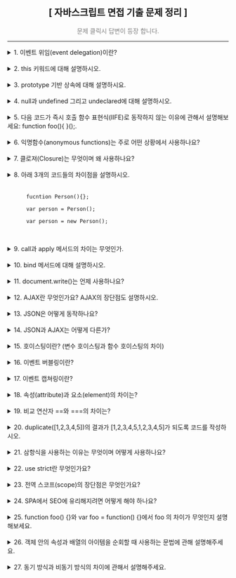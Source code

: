 <div align="center">
  <h2> [ 자바스크립트 면접 기출 문제 정리 ] </h2>
  <p style="color:gray">문제 클릭시 답변이 등장 합니다.</p>
</div>
<hr/>

<!-- 문제 1 -->
<details>
  <summary>
    1. 이벤트 위임(event delegation)이란?
  </summary>
  <br/>
  <div>
    이벤트 위임은 주로 비슷한 방식으로 여러 요소에 이벤트를 할당하거나 핸들링 할 때 사용 됩니다. 이벤트 위임을 사용하면 요소마다 핸들러를 할당하지 않는 대신 요소의 공통 조상에만 이벤트 핸들러를 할당해도 여러 요소들을 핸들링 할 수 있습니다. 여러 요소에 이벤트를 할당하게 되면 메모리 점유율이 높아져 페이지 성능이 낮아진다는 단점이 있는데, 이벤트 핸들링을 이벤트 위임으로 구현하게 되면 문제를 해소할 수 있다는 장점이 있습니다.
  </div>
</details>
<br/>
<!-- 문제 2 -->
<details>
  <summary>
    2. this 키워드에 대해 설명하시오.
  </summary>
  <br/>
  <div>
    객체의 메서드는 자신이 속한 객체의 프로퍼티를 참조하고 변경할 수 있어야 하는데, 이때 this를 통해 자신이 속한 객체 또는 자신이 생성할 인스턴스의 프로퍼티나 메서드를 참조할 수 있습니다. 구체적으로 this란 자신이 속한 객체 또는 자신이 생성할 인스턴스를 가리키는 자기 참조 변수 이며, this가 가리키는 값, 즉 this 바인딩은 함수 호출 방식에 의해 동적으로 결정 됩니다. <br/><br/>
    1. 객체 리터럴로 생성된 객체의 내부 this : 메서드를 호출한 객체가 바인딩 됩니다. <br/><br/>
    2. 생성자 함수로 생성된 객체 내부 this : 생성자 함수가 생성할 인스턴스가 바인딩 됩니다. <br/><br/>
    3. 전역에서 this와 일반 함수 내부의 this에는 window가 디폴트로 바인딩 되며, use strict 모드에서는 undefined가 바인딩 됩니다. <br/><br/>
    4. Function.prototype.apply/call 메서드에 의한 간접 호출시 this : apply와 call 메서드의 본질적인 기능은 함수를 호출하면서 인수로 전달한 객체를 해당 함수의 this에 바인딩 하므로, this에는 메서드의 인수로 전달한 특정 객체가 바인딩 됩니다. <br/><br/>
    5. Function.prototype.bind 메서드에 의한 간접 호출시 this : bind 메서드는 apply와 call 메서드와 달리 함수를 호출하지 않고 this로 사용할 객체만 전달하기 때문에 this에는 인수로 전달한 객체가 바인딩 됩니다.
    <br/><br/>
    <p>요약</p>
    <table border="1">
      <tr bgcolor="salmon">
        <td>함수 호출 방식</td>
        <td>this 바인딩</td>
      </tr>
      <tr>
        <td>일반 함수 호출</td>
        <td>전역 객체 window</td>
      </tr>
      <tr>
        <td>메서드 호출</td>
        <td>메서드를 호출 한 객체</td>
      </tr>
      <tr>
        <td>생성자 함수 호출</td>
        <td>생성자 함수가 미래에 생성할 인스턴스</td>
      </tr>
      <tr>
        <td>Function.prototype.apply/call/bind 메서드에 의한 간접 호출</td>
        <td>메서드의 첫번째 인수로 전달한 객체</td>
      </tr>
    </table>
  </div>
</details>
<br/>
<!-- 문제 3 -->
<details>
  <summary>
    3. prototype 기반 상속에 대해 설명하시요.
  </summary>
  <br/>
  <div>
    프로토타입은 프로토타입 객체라고도 불리며, 인스턴스를 포함한 어떤 객체의 부모 객체 역할을 하는 객체입니다. 자바스크립트에서 어떤 객체의 프로퍼티나 메서드를 다른 객체에 공유할 때, 프로토타입을 기반으로 상속을 구현하는 것이 개발 비용 측면에서 효율적입니다. 그 이유는 하나의 메서드를 다른 객체에 공유하는 두가지 방식을 비교하면 명확히 드러나는데요. 만약 생성자 함수 내부의 메서드를 생성될 인스턴스들이 갖게 되는 상황을 고려 했을 때, 프로토타입 기반 상속을 하지 않는 경우에는 인스턴스가 생성 될 때마다 생성자 함수의 메서드가 중복 생성되어, 같은 구조의 메서드가 메모리의 여러 공간을 차지하기 때문에 매우 비효율 적입니다. 반면 프로토타입을 기반으로 메서드를 상속하게 되면, 이러한 불필요한 중복을 제거 할 수 있는데요. 생성자 함수가 기본적으로 갖는 prototype이라는 프로퍼티에 어떤 메서드를 바인딩 하게 되면 해당 생성자 함수가 생성한 모든 인스턴스가 하나의 메서드를 공유해서 사용하기 떄문에 하나의 메모리 공간만 차지하게 됩니다. 
    <br/><br/>
    예시 코드와 함께 더 자세한 설명이 궁금하다면 제 블로그를 방문해주세요. <br/>
    <a href="https://blog.naver.com/yebinp1102/222886852128">블로그 링크 : https://blog.naver.com/yebinp1102/222886852128</a>
  </div>
</details>
<br/>
<!-- 문제 4 -->
<details>
  <summary>
    4. null과 undefined 그리고 undeclared에 대해 설명하시오.
  </summary>
  <br/>
  <div>
    ◎ null은 변수에 값이 없다는 것을 <strong>"의도적으로 명시"</strong> 할 때 사용하는 자바스크립트의 데이터 타입 중 하나 입니다. 일반적으로 이전에 할당되어 있던 값에 대한 참조를 명시적으로 제거하기 위해 사용하며, 변수에 null을 할당하게 되면 JS엔진은 아무도 참조하지 않는 메모리 공간에 대해 가비지 콜렉션을 수행하기 됩니다.
    <br/>
    <br/>
    ◎ undefined는 JS 엔진이 변수 선언에 의해 확보된 메모리 공간을 처음 할당이 이뤄지기 전까지 빈 상태로 두지 않기 위해 할당하는 초기 값 입니다. 이러한 이유로 var 키워드로 변수 선언 후 값을 할당 하지 않은 상태로 변수를 호출하면 undefined가 출력 됩니다. 
    <br/>
    <br/>
    ◎ undeclared는 접근 가능한 스코프에 변수 선언이 되지 않은 상태를 의미합니다. undeclared 상태의 변수를 참조 하게 되면 Uncaught ReferenceError 에러가 해당 함수가 정의 되지 않은 상태라는 메세지를 출력하게 됩니다.
  </div>
</details>
<br/>
<!-- 문제 5 -->
<details>
  <summary>
    5. 다음 코드가 즉시 호출 함수 표현식(IIFE)로 동작하지 않는 이유에 관해서 설명해보세요: function foo(){ }();.
  </summary>
  <br/>
  <div>
    즉시 실행 함수의 기본 형태는 그룹 연산자 (...)로 함수를 감싸고 있어야 하며, 함수의 코드 블럭 뒤에너느 함수 호출 연산자()가 있어야 한다. 하지만 위의 코드에서는 그룹 연산자로 감싸지 않았기 때문에 즉시 실행 함수로 동작하지 않는다. 더 구체적으로 이야기하자면 JS 엔진은 호출 연산자 ()를 함수와 분리된 그룹 연산자로 인식하기 때문에 function foo(){}; ()로 이해 하는 것이다. 이렇게 피연산자가 없는 그룹 연산자는 문법 에러를 발생시킨다. 만약 주어진 코드를 즉시 실행 함수로 동작하게 하고 싶다면, 아래와 같이 작성해야 한다. <br/>
    <code>(function foo(){ }())</code>
  </div>
</details>
<br/>
<!-- 문제 6 -->
<details>
  <summary>
    6. 익명함수(anonymous functions)는 주로 어떤 상황에서 사용하나요?
  </summary>
  <br/>
  <div>
    일반적으로 함수는 재사용을 위해 일단 선언 해두고 필요할 때마다 호출해서 쓰기 때문에 호출에 대비해 항상 메모리 공간의 일부를 차지합니다. 그런데 만약 어떤 함수가 한번만 사용된다면, 메모리 관리 측면에서 더 이상 필요없는 함수가 메모리 공간을 차지하는 것은 비효율적입니다. 이러한 경우에 사용하는 것이 바로 "익명 함수"인데요. 익명 함수는 자신이 호출 될때만 일시적으로 메모리 공간에 존재하다가 함수의 생명 주기가 끝나면 가비지 컬렉터에 의해 삭제되기 때문에 메모리 관리 측면에서 효율적입니다. 이러한 특징 때문에 익명 함수는 주로 state가 의도치 않게 변경되는 것을 방지하는 '클로져'나 '콜백 함수'로 사용 됩니다.
  </div>
</details>
<br/>
<!-- 문제 7 -->
<details>
  <summary>
    7. 클로져(Closure)는 무엇이며 왜 사용하나요?
  </summary>
  <br/>
  <div>
    외부 함수보다 중첩 함수의 생명 주기가 더 긴 경우에 중첩 함수가 이미 생명 주기가 종료된 외부 함수의 변수를 참조할 때가 있는데, 이때 이 중첩 함수를 클로져라고 부른다. 예를 들어 전역에 선언된 inside라는 함수가 콘솔 창에 변수 x의 값을 출력하고, 전역에 선언된 outside 라는 함수가 변수 x의 값을 갖고 있고 inside 함수를 호출 한다고 가정해보자. 코드로 나타내면 아래와 같다.</br>
    <code>
      function outside(){</br>
      &nbsp const x = 10;</br>
      &nbsp inside()</br>
      }</br>
      function inside(){</br>
      &nbsp console.log(x)</br>
      }</br>
      outside()
    </code>
    <br/>
    이때 inside 함수가 클로져가 되는 것이다. 그 이유는 outside 함수가 호출 되면서 실행 컨텍스트에 push 되어 함수 코드 블럭의 코드를 하나씩 실행 하다가 마지막으로 inside 함수를 호출하면서 종료되기 때문에 실행 컨텍스트에서 pop 된다. 이는 outside 함수의 생명 주기가 종료 되었음을 의미하며, outside 함수의 생명 주기가 종료된 시점에 inside 함수가 실행 중이라면 inside 함수는 outside 함수보다 생명 주기도 길면서 상위 스코프에서 x 값을 참조하기 때문에 클로져가 되는 것이다.
    <br/>
    이러한 클로져는 주로 상태(state)가 의도하지 않은 방향으로 변경되는 것을 방지하기 위해 은닉하거나 특정 함수에게만 상태 변경을 허용하기 위해 사용된다.  
  </div>
</details>
<br/>
<!-- 문제 8 -->
<details>
  <summary>
    8. 아래 3개의 코드들의 차이점을 설명하시오.
    <br/><br/>
    <code>
      fucntion Person(){}; <br/>
      var person = Person(); <br/>
      var person = new Person(); <br/>
    </code>
  </summary>
  <br/>
  <div>
    먼저 <code>function Person(){};</code>은 일반 함수 선언문으로 실행을 하기 위해서는 호출을 해야만 한다. 반면 <code>var person = Person();</code>은 선언된 Person 함수를 호출하고, Person 함수가 반환하는 값을 person 변수에 할당한다. 그리고 <code>var person = new Person();</code>는 Person 생성자 함수가 만든 인스턴스를 person 변수에 할당한다. 참고로 Person 생성자 함수가 생성한 인스턴스는 Person 객체의 인스턴스를 상속 받는다. 
  </div>
</details>
<br/>
<!-- 문제 9 -->
<details>
  <summary>
    9. call과 apply 메서드의 차이는 무엇인가.
  </summary>
  <br/>
  <div>
    call과 apply 메서드가 공통적으로 하는 역할은 크게 2개이다. 첫번째는 첫번째 인수로 전달 받은 값을 함수의 this에 바인딩 하는 것이고, 두번째는 두번째 인수로 전달받은 데이터를 함수의 인수로 전달하면서 함수를 호출 하는 것이다. 함수 내부의 this에 특정 값을 명시적으로 바인딩 하면서 함수를 호출하며 동작 방식이 똑같지만 함수 호출 시 해당 함수에 인수를 전달하는 방식이 다르다. call 메서드는 함수 호출 시 전달할 인수들을 구분할 때 쉼표를 사용하지만, apply 메서드는 인수들을 하나의 배열로 묶어서 전달한다. <br><br>
    - 코드 예시<br>
    <code>
    function foo(a ,b, c){ <br>
    &nbsp console.log(‘’,arguments) <br>
    &nbsp return a+b+c; <br>
    } <br>
    let this = {a : 1} <br>
    foo.apply(this, [1, 2, 3]); <br>
    Foo.call(this, 1, 2, 3); 
    </code>
  </div>
</details>
<br/>
<!-- 문제 10 -->
<details>
  <summary>
    10. bind 메서드에 대해 설명하시오.
  </summary>
  <br/>
  <div>
    bind 메서드도 call, apply 메서드와 this 바인딩을 위해서 사용되지만, 두 메서드와 달리 함수를 호출하지 않고 그저 인수로 받은 값을 해당 객체의 this에 바인딩한다. 이러한 bind 메서드는 주로 메서드의 this와 메서드 내부의 중첩 함수 또는 콜백 함수의 this가 일치하지 않는 경우 통일 하기 위해 사용된다.
  </div>
</details>
<br/>
<!-- 문제 11 -->
<details>
  <summary>
    11. document.write()는 언제 사용하나요?
  </summary>
  <br/>
  <div>
    document 객체의 메서드인 write는 인수로 전달 받은 값을 웹 브라우저에 출력합니다. write 메서드는 웹 페이지 로딩 후 가장 먼저 인수로 전달받은 데이터를 브라우저에 출력하는데요. 이때 브라우저에 이미 로딜 된 데이터를 지우고 해당 데이터만 출력하므로 주로 디버깅이나 연산 결과를 확인 할 때 사용됩니다.
  </div>
</details>
<br/>
<!-- 문제 12 -->
<details>
  <summary>
    12. AJAX란 무엇인가요? AJAX의 장단점도 설명하시오.
  </summary>
  <br/>
  <div>
    AJAX란 자바스크립트로 브라우저가 서버에게 비동기 방식의 데이터를 요청하고, 서버가 응답한 데이터를 수신해서 동적으로 갱신하는 프로그래밍 방식입니다. AJAX는 브라우저가 제공하는 Web API인 XMLHttpRequest 객체를 기반으로 동작하는데, 참고로 이 XMLHttpRequest 객체는 HTTP 비동기 통신을 위한 메서드와 프로퍼티를 제공합니다. AJAX의 장단점은 아래와 같습니다. <br><br>
    <장점><br>
    1. 브라우저의 일부만 변경해야 할 경우 필요한 데이터만 서버로부터 전송 받기 때문에 불필요한 데이터 통신이 발생하지 않는다. <br>
    2. 변경되지 않은 부분은 리렌더링 되지 않기 떄문에 화면 깜빡임 현상도 현저히 줄어든다. <br>
    3. 클라이언트와 서버와의 통신이 비동기 방식으로 동작하기 때문에 서버에 요청을 보내도 응답을 받을 때까지 다음 코드를 실행하지 않는 블로킹 현상이 발생하지 않는다.<br><br>
    <단점><br>
    1. XMLHttpRequest를 통해 통신 할 때, 사용자에게 아무런 정보를 주지 않는다.<br>
    2. AJAX를 지원하지 않는 브라우저가 존재한다.<br>
    3. 히스토리 관리가 어렵다.<br>
    4. 페이지 이동 없이 통신하기 때문에 보안에 취약하다.<br>
  </div>
</details>
<br/>
<!-- 문제 13 -->
<details>
  <summary>
    13. JSON은 어떻게 동작하나요?
  </summary>
  <br/>
  <div>
    JSON이란 클라이언트와 서버간의 HTTP 통신을 위해 주고 받는 데이터 형식으로 key와 value로 구성된 텍스트 데이터 포맷입니다. 만약 클라이언트 측에서 서버에게 어떤 데이터를 전송해야 한다면, JSON의 stringify 메서드를 사용해서 반드시 객체를 JSON 포맷의 문자열로 반환 해야 합니다. 반면 서버측에서 클라이언트에게 어떤 데이터를 전송할 경우에는 JSON의 parse 메서드를 사용해서 JSON 포맷의 문자열을 객체화 해야 합니다.
  </div>
</details>
<br/>
<!-- 문제 14 -->
<details>
  <summary>
    14. JSON과 AJAX는 어떻게 다른가?
  </summary>
  <br/>
  <div>
    JSON은 클라이언트와 서버가 통신을 위해 주고 받는 데이터의 포맷 형식입니다. 이와 달리 AJAX는 클라이언트와 서버가 통신해서 XMLHttpRequest 객체를 이용해서 브라우저의 일부만 리렌더링 하기 위한 비동기 통신 방법입니다. 
  </div>
</details>
<br/>
<!-- 문제 15 -->
<details>
  <summary>
    15. 호이스팅이란? (변수 호이스팅과 함수 호이스팅의 차이)
  </summary>
  <br/>
  <div>
    JS엔진은 런타임 이전에 모든 선언문을 먼저 실행합니다. 때문에 선언문 이전에 함수나 var 키워드로 선언된 변수가 참조 가능합니다. 이렇게 코드가 마치 선두에 있는 것처럼 동작하는 자바스크립트 고유의 특징이 바로 호이스팅 입니다. 참고로 변수 호이스팅과 함수 호이스팅은 조금 다르게 동작합니다. var 키워드로 선언된 변수는 변수 선언문 이전에 참조하게 되면 undefined로 평가되는 반면, 함수 선언문 이전에 함수를 참조하게 되면 멀쩡하게 호출 됩니다. 그 이유는 var 키워드로 선언된 변수의 경우 런타임 이전에 식별자에 undefined가 할당 되는 반면 함수 선언문으로 선언된 변수의 경우 런타임 이전에 함수 객체가 생성되고, JS엔진이 함수명과 동일한 식별자를 암묵적으로 생성해서 생성된 함수 객체를 그 식별자에 할당합니다. 이러한 이유로 함수 선언문 이전에 함수 호출이 가능한 것입니다. 
  </div>
</details>
<br/>
<!-- 문제 16 -->
<details>
  <summary>
    16. 이벤트 버블링이란?
  </summary>
  <br/>
  <div>
    어떤 DOM 요소 노드에서 이벤트가 발생하면, 이 요소에 할당된 이벤트 핸들러가 동작한다. 그 후 이어서 부모 요소 노드의 이벤트 핸들러가 수행되고, 이후 부모의 부모 요소의 이벤트 핸들러가 수행 된다. 이러한 과정은 최상단의 요소 노드에 도달 할 때까지 반복되며, 이렇게 이벤트 핸들러가 상위 요소로 전파되는 현상을 이벤트 버블링이라고 한다. 예를 들어 form 태그 내부에 div 태그가 있고, div 태그 내부에 p태그가 있으며, 각 태그를 클릭할 경우 alert 창에 어떤 태그에서 이벤트가 발생 했는지 알리는 코드가 있다고 가정해보자. 만약 가장 하위에 있는 p태그를 클릭하면 alert 창에는 p가 출력된다. 그리고 alert 창을 닫으면 곧바로 또 다른 alert 창에 div가 출력되고, 다시 창을 끄면 form을 출력하는 alert태그가 출력된다.
  </div>
</details>
<br/>
<!-- 문제 17 -->
<details>
  <summary>
    17. 이벤트 캡쳐링이란?
  </summary>
  <br/>
  <div>
    이벤트 버블링과 반대로 어떤 태그에 이벤트 발생 시 이벤트 핸들러가 하위 요소로 전파되는 현상.
  </div>
</details>
<br/>
<!-- 문제 18 -->
<details>
  <summary>
    18. 속성(attribute)과 요소(element)의 차이는?
  </summary>
  <br/>
  <div>
    요소란 HTML 문서를 구성하는 각 태그를 의미하며, 속성이란 이러한 요소들의 동작을 제어하기 위한 추가 정보를 제공 합니다. 예를 들어 a 태그에 클릭시 이동할 주소를 가리키는 href 값이 있을 때, 요소는 a이며 href는 속성입니다.
  </div>
</details>
<br/>
<!-- 문제 19 -->
<details>
  <summary>
    19. 비교 연산자 ==와 ===의 차이는?
  </summary>
  <br/>
  <div>
    동등 비교 연산자(==)는 좌항과 우항의 피연산자를 비교할 때 암묵적으로 타입을 일치 시킨 후 같은 값인 지 판별합니다. 반면 일치 비교 연산자(===)는 좌항광 우항의 피연산자가 타입도 일치하고 값도 일치하는 경우에만 true를 반환합니다.
  </div>
</details>
<br/>
<!-- 문제 20 -->
<details>
  <summary>
    20. duplicate([1,2,3,4,5])의 결과가 [1,2,3,4,5,1,2,3,4,5]가 되도록 코드를 작성하시오.
  </summary>
  <br/>
  <code>
    function duplicate(arr){<br>
      return [...arr, ...arr]<br>
    }
  </code>
</details>
<br/>
<!-- 문제 21 -->
<details>
  <summary>
    21. 삼항식을 사용하는 이유는 무엇이며 어떻게 사용하나요?
  </summary>
  <br/>
  <div>
    삼항식은 조건식의 평가 결과에 따라 반환 값을 결정하는 문입니다. 삼항식은 총 3개의 피연산자를 갖는데요. 첫번째 피연산자는 조건식으로 true나 false로 평가되며, true로 평가될 경우 두번째 피연산자를 반환하는 반면 false로 평가될 경우 세번째 피연산자를 반환합니다. if...else문과 비교 했을 때, if...else문은 표현식이 아니기 때문에 반환 값을 값처럼 사용할 수 없는 반면, 삼항식은 값으로 평가 가능한 표현식인 문이기 때문에 반환 값을 값으로 사용 가능합니다. 이러한 특징 때문에 조건이 1개이며 조건에 따라 결정되는 값을 변수에 할당 하고 싶은 경우에 if...else문 보다 삼항식을 사용하는 것이 훨씬 유리합니다. 
  </div>
</details>
<br/>
<!-- 문제 22 -->
<details>
  <summary>
    22. use strict란 무엇인가요?
  </summary>
  <br/>
  <div>
    use strict는 자바스크립트에서 허용하는 애매한 문법을 모두 오류라고 인식하기 때문에 프로그래밍의 흐릅에 더 적합하고 정확한 코드를 작성하기 위해 사용됩니다. use strict를 사용하려면 적용하려는 스코프의 최상단에 작성하면 됩니다. 만약 use strict가 선언되지 않은 상태에서 함수 선언 키워드(var, let, cont) 없이 선언된 변수를 참조 할 경우, JS엔진이 암묵적으로 변수 선언문으로 인식하기 때문에 변수 참조가 가능하다. 하지만 엄격하게 문법적으로 그리고 프로그래밍의 흐름에 부적합하다. 이러한 문제를 해결 하기 위해 해당 변수의 스코프 최상단에 use strict를 작성하면 정석으로 선언되지 않은 변수 참조시 에러가 발생하기 된다. 이렇게 use strict를 사용할 경우 안전한 코드 작성이 가능하고 JS 엔진이 자동으로 최적화하여 연산을 수행하기 때문에 수행 속도가 더 빨라진다는 장점이 있다. 

  </div>
</details>
<br/>
<!-- 문제 23 -->
<details>
  <summary>
    23. 전역 스코프(scope)의 장단점은 무엇인가요?
  </summary>
  <br/>
  <div>
    전역 스코프에 선언된 변수나 함수는 하위의 어떤 스코프에서든 접근 가능하다는 장점이 있다. 하지만 모든 스코프에서 접근 가능하기 때문에 의도하지 않은 값 변경이 발생 할 수 있으며, 이러한 문제가 발생할 경우 어느 스코프에서 값을 변경 했는지 추적하기 어려울 수 있다. 또한 전역 스코프에 선언된 변수와 함수의 생명 주기는 어플리케이션이 실행되는 순간부터 종료되는 순간이기 때문에 더이상 참조 되지 않는 변수 혹은 함수라 해도 메모리 공간을 계속해서 차지하기 때문에 메모리 낭비로 이어진다. 이외에도 변수명 중복 가능성과 스코프의 depth가 깊어질수록 전역에 선언된 변수를 검색하는 속도가 느려진다는 단점이 있기 때문에 전역에 변수를 선언할 때, 반드시 전역에 선언되지 않으면 안되는 변수인지 확인하고 그렇지 않은 경우 지역 변수로 선언하는 것이 올바르다. 
  </div>
</details>
<br/>
<!-- 문제 24 -->
<details>
  <summary>
    24. SPA에서 SEO에 유리해지려면 어떻게 해야 하나요?
  </summary>
  <br/>
  <div>
    SPA는 기본적으로 CSR 방식으로 구현되기 때문에 SEO에 불리 할 수 밖에 없다. SPA는 클라이언트가 여러 페이지를 하나의 페이지에 구현하기 때문에 JS를 읽지 못하는 검색 엔진은 해당 페이지의 HTML 문서에서 중요한 데이터들을 추출하지 못한다. 즉 크롤링에 불리하다. 이러한 문제를 해결하기 위한 방법은 크게 3가지로 나뉜다. 첫번째는 CSR 대신 SSR을 채택하는 것이고, 두번째는 동적 렌더링을 사용하는 것이며, 세번째는 History API를 사용하는 것이다. 동적 렌더링이란 SSR 사용이 불가피한 경우 주로 사용하는 방식으로 서버에서 요청하는 자가 사람인지 크롤러인지 판단 후, 사람이면 HTML과 JS 문서를 제공하고 크롤러이면 렌더링된 HTML 버전의 페이지를 제공해서 크롤링 가능하게 하는 방법이다. History API는 SPA 어플리케이션의 한 페이지에서 일부 컨텐츠만 변경될 경우 url 변경이 없어 크롤링이 되지 않는 문제 해결을 위해 일부 컨텐츠 변경시 url이 변경되도록 하는 방법이다.
  </div>
</details>
<br/>
<!-- 문제 25 -->
<details>
  <summary>
    25. function foo() {}와 var foo = function() {}에서 foo 의 차이가 무엇인지 설명해보세요.
  </summary>
  <br/>
  <div>
    <code>function foo(){}</code>에서 foo는 함수 선언문으로 선언된 함수 foo이고 <code>var foo = function (){}</code>에서 foo는 함수 리터럴을 할당 받는 변수 foo이다. 즉 함수 선언문이냐 함수 표현문이냐의 차이인데, 둘은 동작 방식이 다르다. 함수 선언문은 함수 호이스팅에 의해 따르기 때문에 함수 선언문 이전에 함수를 호출해도 동작하는 반면, 함수 표현문은 변수 호이스팅을 따르기 때문에 함수 표현문 이전에 foo를 호출 할 경우 초기화 단계에서 할당된 undefined가 호출되며, undefined는 함수가 아니기 때문에 TypeError가 발생한다. 
  </div>
</details>
<br/>
<!-- 문제 26 -->
<details>
  <summary>
    26. 객체 안의 속성과 배열의 아이템을 순회할 때 사용하는 문법에 관해 설명해주세요.
  </summary>
  <br/>
  <div>
    객체의 속성과 배열을 순회하는 방법은 크게 2가지로 나뉜다. 첫번째는 for문을 사용하는 것으로 배열의 경우 배열의 0번 인덱스부터 배열의 length 인덱스 까지 순회하면 된다. 객체는 배열과 달리 length 조회가 안된다. 따라서 객체 생성자 Object의 메서드인 keys를 사용해서 객체의 모든 key 값을 배열로 출력 받은 다음, 배열의 길이 만큼 for문으로 순회하면 된다. 그리고 두번째 방법은 for...of문 와 for...in문을 사용하는 것이다. 배열을 순회할 때는 for...of문을 사용해서 배열의 각 요소에 한번씩 접근 가능하며, 객체를 순회할 때는 for...in문을 사용해서 각 key 값에 한번씩 접근 가능하다. 
  </div>
</details>
<br/>
<!-- 문제 27 -->
<details>
  <summary>
    27. 동기 방식과 비동기 방식의 차이에 관해서 설명해주세요.
  </summary>
  <br/>
  <div>
    JS엔진은 한번에 하나의 테스크만 수행하는 싱글 스레드 방식으로 동작한다. 일반적으로 하나의 테스크를 수행하기 시작하면 수행을 완전히 종료할 때까지 기다렸다가 다음 테스크를 실행하는데, 이를 "동기 처리"라고 한다. 코드를 동기 처리 할 경우, 코드의 흐름이 직관적이기 때문에 예측 가능하다는 장점이 있지만, 어떤 테스크의 수행 시간이 매우 길 경우 다음 테스크가 기약없이 기다려야 한다는 단점이 있다. 예를 들어, 어떤 함수가 서버에게 홈페이지에 관한 모든 리소스(HTML, CSS, JS, 이미지 등)를 요청하고, 서버의 응답은 약 5초 걸린다고 가정해보자. 서버에게 요청이 들어간 순간부터 사용자는 약 5초간 아무런 변화 없는 홈페이지를 보고 있어야 하는데, 이는 사용자 측면에서 나쁜 UX이다. 이러한 문제를 해결하기 위한 방안이 바로 "비동기 처리"이다. 비동기 처리란 실행 중인 테스크가 완전히 종료되지 않아도 다음 연산을 수행하는 것을 의미한다. 예를 들어, 서버에게 어떤 데이터를 요청했고, 요청에 대한 응답은 5초 정도 걸린다고 가정 했을 때, 비동기 처리를 하게 되면 서버로부터 응답을 받는데 걸리는 시간인 5초를 기다리지 않고 다른 테스크를 먼저 수행하다가 응답이 도착하면 그때 테스크 수행을 완수하는 것이다. 이렇게 필요에 따라 비동기 처리를 하게 되면 동기 처리를 할 때보다 우수한 UX를 만들 수 있으나 코드의 흐름을 예측하기 어렵다는 단점이 있으니 남발해서는 안된다. 
  </div>
</details>
<br/>
